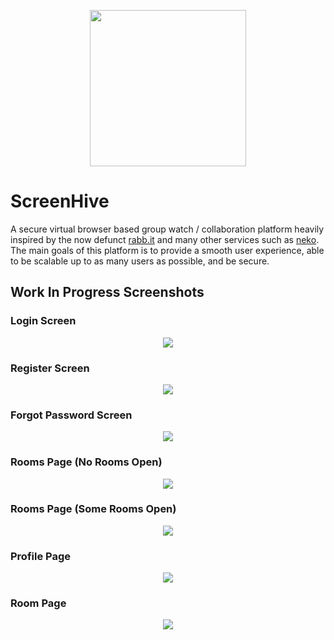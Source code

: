 <p align="center">
  <img src="https://i.imgur.com/b76Rt5E.png" width="250" style="text-align:center;">
</p>

# ScreenHive
A secure virtual browser based group watch / collaboration platform heavily inspired by the now defunct <a href="https://en.wikipedia.org/wiki/Rabb.it">rabb.it</a> and many other services such as <a href="https://github.com/nurdism/neko">neko</a>. The main goals of this platform is to provide a smooth user experience, able to be scalable up to as many users as possible, and be secure. 

## Work In Progress Screenshots

### Login Screen
<p align="center">
  <img src="https://i.imgur.com/cePwWA2.jpeg" style="text-align:center;">
</p>


### Register Screen
<p align="center">
  <img src="https://i.imgur.com/Z0PdGO4.jpeg" style="text-align:center;">
</p>

### Forgot Password Screen
<p align="center">
  <img src="https://i.imgur.com/PKDhavb.jpeg" style="text-align:center;">
</p>

### Rooms Page (No Rooms Open)
<p align="center">
  <img src="https://i.imgur.com/W3gM6GW.png" style="text-align:center;">
</p>

### Rooms Page (Some Rooms Open)
<p align="center">
  <img src="https://i.imgur.com/ZFqf1Tx.png" style="text-align:center;">
</p>

### Profile Page
<p align="center">
  <img src="https://i.imgur.com/oescQyj.png" style="text-align:center;">
</p>

### Room Page
<p align="center">
  <img src="https://i.imgur.com/mjo9fOB.png" style="text-align:center;">
</p>
